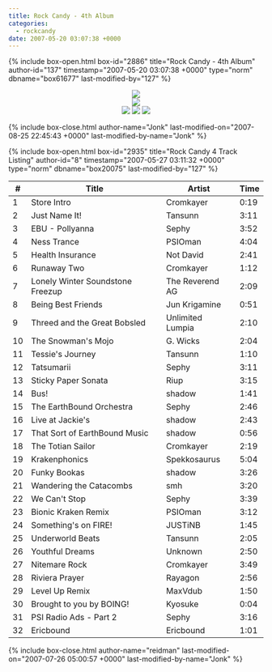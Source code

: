 ```yaml
---
title: Rock Candy - 4th Album
categories:
  - rockcandy
date: 2007-05-20 03:07:38 +0000
---
```

{% include box-open.html box-id="2886" title="Rock Candy - 4th Album" author-id="137" timestamp="2007-05-20 03:07:38 +0000" type="norm" dbname="box61677" last-modified-by="127" %}
<center><img src="http - //jonk.fobby.net/smn/rockcandy/sitesection/banners/rc_banner_album_4.png" /></center><center><img src="http - //jonk.fobby.net/smn/rockcandy/sitesection/banners/rc_album_separator.png" /></center><center><a href="http://jonk.fobby.net/smn/rockcandy/release/rc4.1.zip"><img src="http - //jonk.fobby.net/smn/rockcandy/sitesection/banners/rc_album_part1.png" border="0" /></a> <a href="http://jonk.fobby.net/smn/rockcandy/release/rc4.2.zip"><img src="http - //jonk.fobby.net/smn/rockcandy/sitesection/banners/rc_album_part2.png" border="0" /></a> <a href="http://jonk.fobby.net/smn/rockcandy/release/rc4.3.zip"><img src="http - //jonk.fobby.net/smn/rockcandy/sitesection/banners/rc_album_part3.png" border="0" /></a></center>

{% include box-close.html author-name="Jonk" last-modified-on="2007-08-25 22:45:43 +0000" last-modified-by-name="Jonk" %}

{% include box-open.html box-id="2935" title="Rock Candy 4 Track Listing" author-id="8" timestamp="2007-05-27 03:11:32 +0000" type="norm" dbname="box20075" last-modified-by="127" %}
<table class="album" cellspacing="0">
	<thead>
		<tr>
			<th class="track">#</th>
			<th class="tracktitle">Title</th>
			<th class="artist">Artist</th>
			<th class="time">Time</th>
		</tr>
	</thead>
	<tbody>
		<tr>
			<td class="track">1</td>
			<td class="tracktitle">Store Intro</td>
			<td class="artist">Cromkayer</td>
			<td class="time">0:19</td>
		</tr>
		<tr>
			<td class="track">2</td>
			<td class="tracktitle">Just Name It!</td>
			<td class="artist">Tansunn</td>
			<td class="time">3:11</td>
		</tr>
		<tr>
			<td class="track">3</td>
			<td class="tracktitle">EBU - Pollyanna</td>
			<td class="artist">Sephy</td>
			<td class="time">3:52</td>
		</tr>
		<tr>
			<td class="track">4</td>
			<td class="tracktitle">Ness Trance</td>
			<td class="artist">PSIOman</td>
			<td class="time">4:04</td>
		</tr>
		<tr>
			<td class="track">5</td>
			<td class="tracktitle">Health Insurance</td>
			<td class="artist">Not David</td>
			<td class="time">2:41</td>
		</tr>
		<tr>
			<td class="track">6</td>
			<td class="tracktitle">Runaway Two</td>
			<td class="artist">Cromkayer</td>
			<td class="time">1:12</td>
		</tr>
		<tr>
			<td class="track">7</td>
			<td class="tracktitle">Lonely Winter Soundstone Freezup</td>
			<td class="artist">The Reverend AG</td>
			<td class="time">2:09</td>
		</tr>
		<tr>
			<td class="track">8</td>
			<td class="tracktitle">Being Best Friends</td>
			<td class="artist">Jun Krigamine</td>
			<td class="time">0:51</td>
		</tr>
		<tr>
			<td class="track">9</td>
			<td class="tracktitle">Threed and the Great Bobsled</td>
			<td class="artist">Unlimited Lumpia</td>
			<td class="time">2:10</td>
		</tr>
		<tr>
			<td class="track">10</td>
			<td class="tracktitle">The Snowman's Mojo</td>
			<td class="artist">G. Wicks</td>
			<td class="time">2:04</td>
		</tr>
		<tr>
			<td class="track">11</td>
			<td class="tracktitle">Tessie's Journey</td>
			<td class="artist">Tansunn</td>
			<td class="time">1:10</td>
		</tr>
		<tr class="division">
			<td class="track">12</td>
			<td class="tracktitle">Tatsumarii</td>
			<td class="artist">Sephy</td>
			<td class="time">3:11</td>
		</tr>
		<tr>
			<td class="track">13</td>
			<td class="tracktitle">Sticky Paper Sonata</td>
			<td class="artist">Riup</td>
			<td class="time">3:15</td>
		</tr>
		<tr>
			<td class="track">14</td>
			<td class="tracktitle">Bus!</td>
			<td class="artist">shadow</td>
			<td class="time">1:41</td>
		</tr>
		<tr>
			<td class="track">15</td>
			<td class="tracktitle">The EarthBound Orchestra</td>
			<td class="artist">Sephy</td>
			<td class="time">2:46</td>
		</tr>
		<tr>
			<td class="track">16</td>
			<td class="tracktitle">Live at Jackie's</td>
			<td class="artist">shadow</td>
			<td class="time">2:43</td>
		</tr>
		<tr>
			<td class="track">17</td>
			<td class="tracktitle">That Sort of EarthBound Music</td>
			<td class="artist">shadow</td>
			<td class="time">0:56</td>
		</tr>
		<tr>
			<td class="track">18</td>
			<td class="tracktitle">The Totian Sailor</td>
			<td class="artist">Cromkayer</td>
			<td class="time">2:19</td>
		</tr>
		<tr>
			<td class="track">19</td>
			<td class="tracktitle">Krakenphonics</td>
			<td class="artist">Spekkosaurus</td>
			<td class="time">5:04</td>
		</tr>
		<tr>
			<td class="track">20</td>
			<td class="tracktitle">Funky Bookas</td>
			<td class="artist">shadow</td>
			<td class="time">3:26</td>
		</tr>
		<tr>
			<td class="track">21</td>
			<td class="tracktitle">Wandering the Catacombs</td>
			<td class="artist">smh</td>
			<td class="time">3:20</td>
		</tr>
		<tr>
			<td class="track">22</td>
			<td class="tracktitle">We Can't Stop</td>
			<td class="artist">Sephy</td>
			<td class="time">3:39</td>
		</tr>
		<tr class="division">
			<td class="track">23</td>
			<td class="tracktitle">Bionic Kraken Remix</td>
			<td class="artist">PSIOman</td>
			<td class="time">3:12</td>
		</tr>
		<tr>
			<td class="track">24</td>
			<td class="tracktitle">Something's on FIRE!</td>
			<td class="artist">JUSTiNB</td>
			<td class="time">1:45</td>
		</tr>
		<tr>
			<td class="track">25</td>
			<td class="tracktitle">Underworld Beats</td>
			<td class="artist">Tansunn</td>
			<td class="time">2:05</td>
		</tr>
		<tr>
			<td class="track">26</td>
			<td class="tracktitle">Youthful Dreams</td>
			<td class="artist">Unknown</td>
			<td class="time">2:50</td>
		</tr>
		<tr>
			<td class="track">27</td>
			<td class="tracktitle">Nitemare Rock</td>
			<td class="artist">Cromkayer</td>
			<td class="time">3:49</td>
		</tr>
		<tr>
			<td class="track">28</td>
			<td class="tracktitle">Riviera Prayer</td>
			<td class="artist">Rayagon</td>
			<td class="time">2:56</td>
		</tr>
		<tr>
			<td class="track">29</td>
			<td class="tracktitle">Level Up Remix</td>
			<td class="artist">MaxVdub</td>
			<td class="time">1:50</td>
		</tr>
		<tr>
			<td class="track">30</td>
			<td class="tracktitle">Brought to you by BOING!</td>
			<td class="artist">Kyosuke</td>
			<td class="time">0:04</td>
		</tr>
		<tr>
			<td class="track">31</td>
			<td class="tracktitle">PSI Radio Ads - Part 2</td>
			<td class="artist">Sephy</td>
			<td class="time">3:16</td>
		</tr>
		<tr>
			<td class="track">32</td>
			<td class="tracktitle">Ericbound</td>
			<td class="artist">Ericbound</td>
			<td class="time">1:01</td>
		</tr>
	</tbody>
</table>
{% include box-close.html author-name="reidman" last-modified-on="2007-07-26 05:00:57 +0000" last-modified-by-name="Jonk" %}
